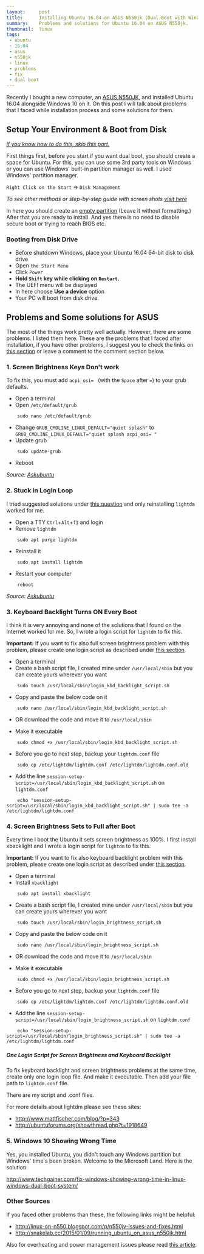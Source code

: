 ```yaml
---
layout:     post
title:      Installing Ubuntu 16.04 on ASUS N550jk (Dual Boot with Windows 10)
summary:    Problems and solutions for Ubuntu 16.04 on ASUS N550jk.
thumbnail:  linux
tags:
 - ubuntu
 - 16.04
 - asus
 - n550jk
 - linux
 - problems
 - fix
 - dual boot
---
```


Recently I bought a new computer, an [ASUS N550JK][asus], and installed Ubuntu 16.04
alongside Windows 10 on it. On this post I will talk about problems that I faced
while installation process and some solutions for them.

## Setup Your Environment & Boot from Disk

*[If you know how to do this, skip this part.](#problems-and-some-solutions-for-asus)*

First things first, before you start if you want dual boot, you should create
a space for Ubuntu. For this, you can use some 3rd party tools on Windows or
you can use Windows' built-in partition manager as well. I used Windows'
partition manager.

`Right Click on the Start` => `Disk Management`

*To see other methods or step-by-step guide with screen shots [visit here][0]*

In here you should create an [empty partition][1] (Leave it without formatting.)
After that you are ready to install.
And yes there is no need to disable secure boot or trying to reach BIOS etc.

### Booting from Disk Drive

* Before shutdown Windows, place your Ubuntu 16.04 64-bit disk to disk drive
* Open `the Start Menu`
* Click `Power`
* **Hold `Shift` key while clicking on `Restart`.**
* The UEFI menu will be displayed
* In here choose **Use a device** option
* Your PC will boot from disk drive.

## Problems and Some solutions for ASUS

The most of the things work pretty well actually. However, there are some
problems. I listed them here.
These are the problems that I faced after installation, if you have
other problems, I suggest you to check the links on
[this section](#other-sources)
or leave a comment to the comment section below.

### 1. Screen Brightness Keys Don't work

To fix this, you must add `acpi_osi= ` (with the `Space` after `=`)
to your grub defaults.

* Open a terminal
* Open `/etc/default/grub`

~~~
    sudo nano /etc/default/grub
~~~

* Change `GRUB_CMDLINE_LINUX_DEFAULT="quiet splash"`
to `GRUB_CMDLINE_LINUX_DEFAULT="quiet splash acpi_osi= "`
* Update grub

~~~
    sudo update-grub
~~~

* Reboot

*Source: [Askubuntu][fn-keys-question]*

### 2. Stuck in Login Loop

I tried suggested solutions under [this question][login-loop] and only
reinstalling `lightdm` worked for me.

* Open a TTY `Ctrl`+`Alt`+`f3` and login
* Remove `lightdm`

~~~
    sudo apt purge lightdm
~~~

* Reinstall it

~~~
    sudo apt install lightdm
~~~

* Restart your computer

~~~
    reboot
~~~

*Source: [Askubuntu][login-loop]*

### 3. Keyboard Backlight Turns ON Every Boot

I think it is very annoying and none of the solutions that I found on the
Internet worked for me. So, I wrote a login script for `lightdm` to fix this.

**Important:** If you want to fix also full screen brightness problem with
this problem, please create one login script as described under
[this section](#one-login-script-for-screen-brightness-and-keyboard-backlight).

* Open a terminal
* Create a bash script file, I created mine under `/usr/local/sbin` but you
can create yours wherever you want

~~~
    sudo touch /usr/local/sbin/login_kbd_backlight_script.sh
~~~

* Copy and paste the below code on it

~~~
    sudo nano /usr/local/sbin/login_kbd_backlight_script.sh
~~~

* OR download the code and move it to `/usr/local/sbin`

    <script src="https://gist.github.com/onurozuduru/ae61faee0b233b4de55b0fb1ea2cdf69.js?file=login_kbd_backlight_script.sh"></script>

* Make it executable

~~~
    sudo chmod +x /usr/local/sbin/login_kbd_backlight_script.sh
~~~

* Before you go to next step, backup your `lightdm.conf` file

~~~
    sudo cp /etc/lightdm/lightdm.conf /etc/lightdm/lightdm.conf.old
~~~

* Add the line
`session-setup-script=/usr/local/sbin/login_kbd_backlight_script.sh`
on `lightdm.conf`

~~~
    echo "session-setup-script=/usr/local/sbin/login_kbd_backlight_script.sh" | sudo tee -a /etc/lightdm/lightdm.conf
~~~

### 4. Screen Brightness Sets to Full after Boot

Every time I boot the Ubuntu it sets screen brightness as 100%. I first
install xbacklight and I wrote a login script for `lightdm` to fix this.

**Important:** If you want to fix also keyboard backlight problem with
this problem, please create one login script as described under
[this section](#one-login-script-for-screen-brightness-and-keyboard-backlight).

* Open a terminal
* Install `xbacklight`

~~~
    sudo apt install xbacklight
~~~

* Create a bash script file, I created mine under `/usr/local/sbin` but you
can create yours wherever you want

~~~
    sudo touch /usr/local/sbin/login_brightness_script.sh
~~~

* Copy and paste the below code on it

~~~
    sudo nano /usr/local/sbin/login_brightness_script.sh
~~~

* OR download the code and move it to `/usr/local/sbin`

    <script src="https://gist.github.com/onurozuduru/ae61faee0b233b4de55b0fb1ea2cdf69.js?file=login_brightness_script.sh"></script>

* Make it executable

~~~
    sudo chmod +x /usr/local/sbin/login_brightness_script.sh
~~~

* Before you go to next step, backup your `lightdm.conf` file

~~~
    sudo cp /etc/lightdm/lightdm.conf /etc/lightdm/lightdm.conf.old
~~~

* Add the line
`session-setup-script=/usr/local/sbin/login_brightness_script.sh`
on `lightdm.conf`

~~~
    echo "session-setup-script=/usr/local/sbin/login_brightness_script.sh" | sudo tee -a /etc/lightdm/lightdm.conf
~~~

##### One Login Script for Screen Brightness and Keyboard Backlight

To fix keyboard backlight and screen brightness problems at the same time,
create only one login loop file. And make it executable. Then add your file
path to `lightdm.conf` file.

There are my script and .conf files.

<script src="https://gist.github.com/onurozuduru/ae61faee0b233b4de55b0fb1ea2cdf69.js?file=login_script.sh"></script>

<script src="https://gist.github.com/onurozuduru/ae61faee0b233b4de55b0fb1ea2cdf69.js?file=lightdm.conf"></script>

For more details about lightdm please see these sites:

* <http://www.mattfischer.com/blog/?p=343>
* <http://ubuntuforums.org/showthread.php?t=1918649>

### 5. Windows 10 Showing Wrong Time

Yes, you installed Ubuntu, you didn't touch any Windows partition but Windows'
time's been broken. Welcome to the Microsoft Land. Here is the solution:

<http://www.techgainer.com/fix-windows-showing-wrong-time-in-linux-windows-dual-boot-system/>

### Other Sources

If you faced other problems than these, the following links might be helpful:

* <http://linux-on-n550.blogspot.com/p/n550jv-issues-and-fixes.html>
* <http://snakelab.cc/2015/01/09/running_ubuntu_on_asus_n550jk.html>

Also for overheating and power management issues please read [this article][overheating].

[0]: http://www.isunshare.com/windows-10/7-ways-to-open-disk-management-in-windows-10.html "How to open Disk Management Tool on Windows 10"
[1]: http://www.digitalcitizen.life/how-manage-your-disks-using-disk-management-utility?page=1 "Using Disk Management Tool"

[fn-keys-question]: https://askubuntu.com/questions/471847/brightness-fn-key-shortcut-doesnt-work-on-asus-laptop "Brightness fn key shortcut doesn't work on ASUS laptop"
[login-loop]: https://askubuntu.com/questions/223501/ubuntu-gets-stuck-in-a-login-loop?page=1&tab=votes#tab-top "Ubuntu gets stuck in a login loop"
[overheating]: http://itsfoss.com/reduce-overheating-laptops-linux/ "Most Effective Ways To Reduce Laptop Overheating In Linux"
[asus]: https://www.asus.com/Notebooks/N550JK/
